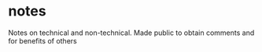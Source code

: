 # notes
Notes on technical and non-technical. Made public to obtain comments and for benefits of others
